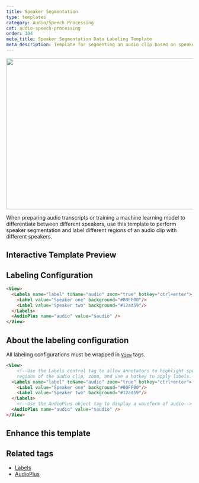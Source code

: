 ```yaml
---
title: Speaker Segmentation
type: templates
category: Audio/Speech Processing
cat: audio-speech-processing
order: 304
meta_title: Speaker Segmentation Data Labeling Template
meta_description: Template for segmenting an audio clip based on speaker with Label Studio for your machine learning and data science projects.
---
```


<img src="/images/templates/speaker-segmentation.png" alt="" class="gif-border" width="552px" height="408px" />

When preparing audio transcripts or training a machine learning model to differentiate between different speakers, use this template to perform speaker segmentation and label different regions of an audio clip with different speakers. 

## Interactive Template Preview

<div id="main-preview"></div>

## Labeling Configuration

```html
<View>
  <Labels name="label" toName="audio" zoom="true" hotkey="ctrl+enter">
    <Label value="Speaker one" background="#00FF00"/>
    <Label value="Speaker two" background="#12ad59"/>
  </Labels>
  <AudioPlus name="audio" value="$audio" />
</View>
```

## About the labeling configuration

All labeling configurations must be wrapped in [`View`](/tags/view.html) tags.

```html
<View>
    <!--Use the Labels control tag to allow annotators to highlight specific
    regions of the audio clip, zoom, and use a hotkey to apply labels.-->
  <Labels name="label" toName="audio" zoom="true" hotkey="ctrl+enter">
    <Label value="Speaker one" background="#00FF00"/>
    <Label value="Speaker two" background="#12ad59"/>
  </Labels>
    <!--Use the AudioPlus object tag to display a waveform of audio-->
  <AudioPlus name="audio" value="$audio" />
</View>
```

## Enhance this template


## Related tags

- [Labels](/tags/labels.html)
- [AudioPlus](/tags/audioplus.html)

